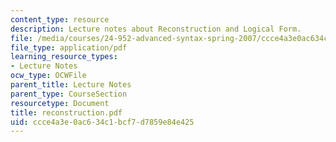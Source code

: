 ```yaml
---
content_type: resource
description: Lecture notes about Reconstruction and Logical Form.
file: /media/courses/24-952-advanced-syntax-spring-2007/ccce4a3e0ac634c1bcf7d7859e84e425_reconstruction.pdf
file_type: application/pdf
learning_resource_types:
- Lecture Notes
ocw_type: OCWFile
parent_title: Lecture Notes
parent_type: CourseSection
resourcetype: Document
title: reconstruction.pdf
uid: ccce4a3e-0ac6-34c1-bcf7-d7859e84e425
---
```

